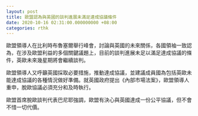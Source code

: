 ```yaml
---
layout: post
title: 歐盟認為與英國的談判進展未滿足達成協議條件
date: 2020-10-16 02:31:00.000000000 +08:00
categories: rthk
---
```


歐盟領導人在比利時布魯塞爾舉行峰會，討論與英國的未來關係，各國領袖一致認為，在涉及歐盟利益的多個關鍵議題上，目前的談判進展未足以滿足達成協議的條件，英歐未來幾星期將會繼續談判。

歐盟領導人又呼籲英國採取必要措施，推動達成協議，並建議成員國為包括英歐未能達成協議的各種情況做好準備。就英國政府提出《內部市場法案》，歐盟領導人重申，脫歐協議必須充分和及時執行。

歐盟首席脫歐談判代表巴尼耶強調，歐盟有決心與英國達成一份公平協議，但不會不惜一切代價。
